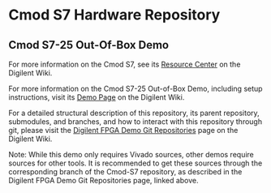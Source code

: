 # Cmod S7 Hardware Repository

## Cmod S7-25 Out-Of-Box Demo

For more information on the Cmod S7, see its [Resource Center](https://reference.digilentinc.com/reference/programmable-logic/cmod-s7/start) on the Digilent Wiki.

For more information on the Cmod S7-25 Out-of-Box Demo, including setup instructions, visit its [Demo Page](https://reference.digilentinc.com/reference/programmable-logic/cmod-s7/oob-demo/staging) on the Digilent Wiki.

For a detailed structural description of this repository, its parent repository, submodules, and branches, and how to interact with this repository through git, please visit the [Digilent FPGA Demo Git Repositories](https://reference.digilentinc.com/reference/programmable-logic/documents/git) page on the Digilent Wiki.

Note: While this demo only requires Vivado sources, other demos require sources for other tools. It is recommended to get these sources through the corresponding branch of the Cmod-S7 repository, as described in the Digilent FPGA Demo Git Repositories page, linked above.